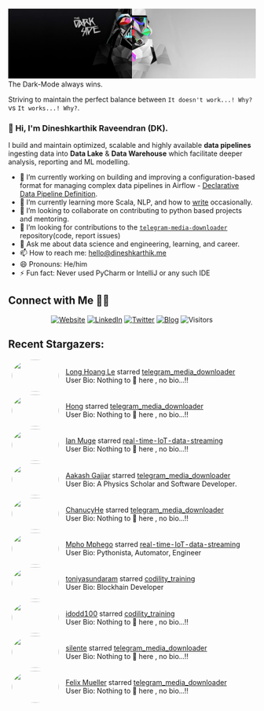 ![](https://github.com/Dineshkarthik/Dineshkarthik/blob/master/assets/cover.jpg)
The Dark-Mode always wins.

Striving to maintain the perfect balance between `It doesn't work...! Why?` vs `It works...! Why?`.

### 👋 Hi, I'm Dineshkarthik Raveendran (DK).

I build and maintain optimized, scalable and highly available **data pipelines** ingesting data into **Data Lake** & **Data Warehouse** which facilitate deeper analysis, reporting and ML modelling.


- 🔭 I’m currently working on building and improving a configuration-based format for managing complex data pipelines in Airflow - [Declarative Data Pipeline Definition](https://www.thoughtworks.com/de/radar/techniques?blipid=202005084).
- 🌱 I’m currently learning more Scala, NLP, and how to [write](https://medium.com/@dineshkarthik.r) occasionally.
- 👯 I’m looking to collaborate on contributing to python based projects and mentoring.
- 🤔 I’m looking for contributions to the [`telegram-media-downloader`](https://github.com/Dineshkarthik/telegram_media_downloader) repository(code, report issues) 
- 💬 Ask me about data science and engineering, learning, and career.
- 📫 How to reach me: [hello@dineshkarthik.me](mailto:hello@dineshkarthik.me)
- 😄 Pronouns: He/him
- ⚡ Fun fact: Never used PyCharm or IntelliJ or any such IDE

## Connect with Me 🤝🏻

<p align="center">
<a href="https://dineshkarthik.me"><img alt="Website" src="https://img.shields.io/badge/Website-dineshkarthik.me-blue?style=flat&logo=google-chrome"></a>
<a href="https://www.linkedin.com/in/dineshkarthik-r/"><img alt="LinkedIn" src="https://img.shields.io/badge/LinkedIN-Dineshkarthik%20Raveendran-blue?style=flat&logo=linkedin"></a>
<a href="https://twitter.com/Dineshkarthik_R"><img alt="Twitter" src="https://img.shields.io/badge/Twitter-Dineshkarthik%20R-blue?style=flat&logo=twitter"></a>
<a href="https://medium.com/@dineshkarthik.r"><img alt="Blog" src="https://img.shields.io/badge/Medium-Dineshkarthik%20Raveendran-blue?style=flat&logo=medium"></a>
<img alt="Visitors" src="https://visitor-badge.laobi.icu/badge?page_id=Dineshkarthik">
</p>


## Recent Stargazers:

<table cellspacing="0" cellpadding="0" style="border: none;">
  <tbody cellspacing="0" cellpadding="0" style="border: none;">
    <tr style="border: none;">
      <td style="border: none">
        <a href="https://github.com/longle255">
          <img
            style="border-radius: 50%;"
            align="left"
            src="https://avatars3.githubusercontent.com/u/1115749?u=931e169cd8eb881be6910c28a6eb2da6cbf6406d&v=4"
            width="96"
            height="65"
          />
        </a>
      </td>
      <td style="border: none">
        <div>
          <a href="https://github.com/longle255">Long Hoang Le</a> 
          starred <a href="https://github.com/Dineshkarthik/telegram_media_downloader">telegram_media_downloader</a>
        </div>
        <div>
          User Bio: Nothing to 👀 here , no bio...!!
        </div>
      </td>
    </tr>
    <tr style="border: none;">
      <td style="border: none">
        <a href="https://github.com/hongbaotong">
          <img
            style="border-radius: 50%;"
            align="left"
            src="https://avatars1.githubusercontent.com/u/3964571?u=8af7771e2972dcb4a956ee156531bf57af8feeb6&v=4"
            width="96"
            height="65"
          />
        </a>
      </td>
      <td style="border: none">
        <div>
          <a href="https://github.com/hongbaotong">Hong</a> 
          starred <a href="https://github.com/Dineshkarthik/telegram_media_downloader">telegram_media_downloader</a>
        </div>
        <div>
          User Bio: Nothing to 👀 here , no bio...!!
        </div>
      </td>
    </tr>
    <tr style="border: none;">
      <td style="border: none">
        <a href="https://github.com/muge13">
          <img
            style="border-radius: 50%;"
            align="left"
            src="https://avatars2.githubusercontent.com/u/13362741?u=993e9f8c5dec72dfd922b775c5575f9c9805ce99&v=4"
            width="96"
            height="65"
          />
        </a>
      </td>
      <td style="border: none">
        <div>
          <a href="https://github.com/muge13">Ian Muge</a> 
          starred <a href="https://github.com/Dineshkarthik/real-time-IoT-data-streaming">real-time-IoT-data-streaming</a>
        </div>
        <div>
          User Bio: Nothing to 👀 here , no bio...!!
        </div>
      </td>
    </tr>
    <tr style="border: none;">
      <td style="border: none">
        <a href="https://github.com/skyme5">
          <img
            style="border-radius: 50%;"
            align="left"
            src="https://avatars1.githubusercontent.com/u/15525399?u=d19a50043de49c2c7b89fce712d35a1d61502a77&v=4"
            width="96"
            height="65"
          />
        </a>
      </td>
      <td style="border: none">
        <div>
          <a href="https://github.com/skyme5">Aakash Gajjar</a> 
          starred <a href="https://github.com/Dineshkarthik/telegram_media_downloader">telegram_media_downloader</a>
        </div>
        <div>
          User Bio: A Physics Scholar and Software Developer.
        </div>
      </td>
    </tr>
    <tr style="border: none;">
      <td style="border: none">
        <a href="https://github.com/ChanucyHe">
          <img
            style="border-radius: 50%;"
            align="left"
            src="https://avatars2.githubusercontent.com/u/26815739?v=4"
            width="96"
            height="65"
          />
        </a>
      </td>
      <td style="border: none">
        <div>
          <a href="https://github.com/ChanucyHe">ChanucyHe</a> 
          starred <a href="https://github.com/Dineshkarthik/telegram_media_downloader">telegram_media_downloader</a>
        </div>
        <div>
          User Bio: Nothing to 👀 here , no bio...!!
        </div>
      </td>
    </tr>
    <tr style="border: none;">
      <td style="border: none">
        <a href="https://github.com/mmphego">
          <img
            style="border-radius: 50%;"
            align="left"
            src="https://avatars1.githubusercontent.com/u/7910856?u=34f977f5b9caa6e679fcd95dd2d4ece77f531a04&v=4"
            width="96"
            height="65"
          />
        </a>
      </td>
      <td style="border: none">
        <div>
          <a href="https://github.com/mmphego">Mpho Mphego</a> 
          starred <a href="https://github.com/Dineshkarthik/real-time-IoT-data-streaming">real-time-IoT-data-streaming</a>
        </div>
        <div>
          User Bio: Pythonista, Automator, Engineer
        </div>
      </td>
    </tr>
    <tr style="border: none;">
      <td style="border: none">
        <a href="https://github.com/ToniyaSundaram">
          <img
            style="border-radius: 50%;"
            align="left"
            src="https://avatars0.githubusercontent.com/u/24692131?u=01df0f5a2a52526b9ebc16640d663efd48754de3&v=4"
            width="96"
            height="65"
          />
        </a>
      </td>
      <td style="border: none">
        <div>
          <a href="https://github.com/ToniyaSundaram">toniyasundaram</a> 
          starred <a href="https://github.com/Dineshkarthik/codility_training">codility_training</a>
        </div>
        <div>
          User Bio: Blockhain Developer
        </div>
      </td>
    </tr>
    <tr style="border: none;">
      <td style="border: none">
        <a href="https://github.com/idodd100">
          <img
            style="border-radius: 50%;"
            align="left"
            src="https://avatars2.githubusercontent.com/u/65268811?v=4"
            width="96"
            height="65"
          />
        </a>
      </td>
      <td style="border: none">
        <div>
          <a href="https://github.com/idodd100">idodd100</a> 
          starred <a href="https://github.com/Dineshkarthik/codility_training">codility_training</a>
        </div>
        <div>
          User Bio: Nothing to 👀 here , no bio...!!
        </div>
      </td>
    </tr>
    <tr style="border: none;">
      <td style="border: none">
        <a href="https://github.com/silente">
          <img
            style="border-radius: 50%;"
            align="left"
            src="https://avatars3.githubusercontent.com/u/65735009?v=4"
            width="96"
            height="65"
          />
        </a>
      </td>
      <td style="border: none">
        <div>
          <a href="https://github.com/silente">silente</a> 
          starred <a href="https://github.com/Dineshkarthik/telegram_media_downloader">telegram_media_downloader</a>
        </div>
        <div>
          User Bio: Nothing to 👀 here , no bio...!!
        </div>
      </td>
    </tr>
    <tr style="border: none;">
      <td style="border: none">
        <a href="https://github.com/femueller">
          <img
            style="border-radius: 50%;"
            align="left"
            src="https://avatars3.githubusercontent.com/u/8818789?u=a013e33528c7462f29bd6bfddea148a9da87c83b&v=4"
            width="96"
            height="65"
          />
        </a>
      </td>
      <td style="border: none">
        <div>
          <a href="https://github.com/femueller">Felix Mueller</a> 
          starred <a href="https://github.com/Dineshkarthik/telegram_media_downloader">telegram_media_downloader</a>
        </div>
        <div>
          User Bio: Nothing to 👀 here , no bio...!!
        </div>
      </td>
    </tr>
    
  </tbody>
</table>